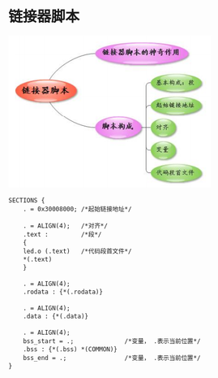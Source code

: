 # 链接器脚本
![](../photo/Pasted%20image%2020230421115229.png)
```
SECTIONS {
	. = 0x30008000; /*起始链接地址*/
	
	. = ALIGN(4); 	/*对齐*/
	.text :		    /*段*/
	{
	led.o (.text)	/*代码段首文件*/
	*(.text)		
	}

	. = ALIGN(4);
	.rodata : {*(.rodata)}

	. = ALIGN(4);
	.data : {*(.data)}
	
	. = ALIGN(4);
	bss_start = .;				/*变量， .表示当前位置*/
	.bss : {*(.bss) *(COMMON)}
	bss_end = .;				/*变量， .表示当前位置*/
}
```